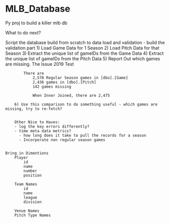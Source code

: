 # MLB_Database
Py proj to build a killer mlb db

What to do next?

Script the database build from scratch to data load and validation
    - build the validation part
        1) Load Game Data for 1 Season
        2) Load Pitch Data for that Season
        3) Extract the unique list of gameIDs from the Game Data
        4) Extract the unique list of gameIDs from the Pitch Data
        5) Report Out which games are missing.
            The Issue 2019 Test

            There are 
                2,578 Regular Season games in [dbo].[Game]
                2,436 games in [dbo].[Pitch]
                142 games missing

                When Inner Joined, there are 2,475

        6) Use this comparison to do something useful - which games are missing, try to re-fetch?


        Other Nice to Haves:
        - log the key errors differently?
        - time meta data metrics? 
          - how long does it take to pull the records for a season
          - Incorperate non regular season games


    Bring in Dimentions
        Player
            id
            name
            number
            position

        Team Names
            id
            name
            league
            division

        Venue Names
        Pitch Type Names
